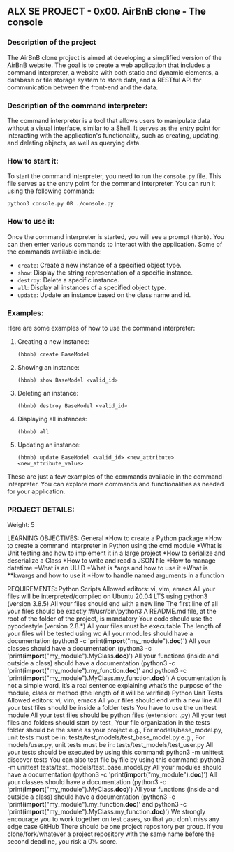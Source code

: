ALX SE PROJECT - 0x00. AirBnB clone - The console
---------------------------------------------------

### Description of the project
The AirBnB clone project is aimed at developing a simplified version of the AirBnB website. The goal is to create a web application that includes a command interpreter, a website with both static and dynamic elements, a database or file storage system to store data, and a RESTful API for communication between the front-end and the data.

### Description of the command interpreter:
The command interpreter is a tool that allows users to manipulate data without a visual interface, similar to a Shell. It serves as the entry point for interacting with the application's functionality, such as creating, updating, and deleting objects, as well as querying data.

### How to start it:
To start the command interpreter, you need to run the `console.py` file. This file serves as the entry point for the command interpreter. You can run it using the following command:

```
python3 console.py OR ./console.py
```

### How to use it:
Once the command interpreter is started, you will see a prompt `(hbnb)`. You can then enter various commands to interact with the application. Some of the commands available include:

- `create`: Create a new instance of a specified object type.
- `show`: Display the string representation of a specific instance.
- `destroy`: Delete a specific instance.
- `all`: Display all instances of a specified object type.
- `update`: Update an instance based on the class name and id.

### Examples:
Here are some examples of how to use the command interpreter:

1. Creating a new instance:
   ```
   (hbnb) create BaseModel
   ```

2. Showing an instance:
   ```
   (hbnb) show BaseModel <valid_id>
   ```

3. Deleting an instance:
   ```
   (hbnb) destroy BaseModel <valid_id>
   ```

4. Displaying all instances:
   ```
   (hbnb) all
   ```

5. Updating an instance:
   ```
   (hbnb) update BaseModel <valid_id> <new_attribute> <new_attribute_value>
   ```

These are just a few examples of the commands available in the command interpreter. You can explore more commands and functionalities as needed for your application.



### PROJECT DETAILS:

Weight: 5

LEARNING OBJECTIVES:
General
*How to create a Python package
*How to create a command interpreter in Python using the cmd module
*What is Unit testing and how to implement it in a large project
*How to serialize and deserialize a Class
*How to write and read a JSON file
*How to manage datetime
*What is an UUID
*What is *args and how to use it
*What is **kwargs and how to use it
*How to handle named arguments in a function

REQUIREMENTS:
Python Scripts
Allowed editors: vi, vim, emacs
All your files will be interpreted/compiled on Ubuntu 20.04 LTS using python3 (version 3.8.5)
All your files should end with a new line
The first line of all your files should be exactly #!/usr/bin/python3
A README.md file, at the root of the folder of the project, is mandatory
Your code should use the pycodestyle (version 2.8.*)
All your files must be executable
The length of your files will be tested using wc
All your modules should have a documentation (python3 -c 'print(__import__("my_module").__doc__)')
All your classes should have a documentation (python3 -c 'print(__import__("my_module").MyClass.__doc__)')
All your functions (inside and outside a class) should have a documentation (python3 -c 'print(__import__("my_module").my_function.__doc__)' and python3 -c 'print(__import__("my_module").MyClass.my_function.__doc__)')
A documentation is not a simple word, it’s a real sentence explaining what’s the purpose of the module, class or method (the length of it will be verified)
Python Unit Tests
Allowed editors: vi, vim, emacs
All your files should end with a new line
All your test files should be inside a folder tests
You have to use the unittest module
All your test files should be python files (extension: .py)
All your test files and folders should start by test_
Your file organization in the tests folder should be the same as your project
e.g., For models/base_model.py, unit tests must be in: tests/test_models/test_base_model.py
e.g., For models/user.py, unit tests must be in: tests/test_models/test_user.py
All your tests should be executed by using this command: python3 -m unittest discover tests
You can also test file by file by using this command: python3 -m unittest tests/test_models/test_base_model.py
All your modules should have a documentation (python3 -c 'print(__import__("my_module").__doc__)')
All your classes should have a documentation (python3 -c 'print(__import__("my_module").MyClass.__doc__)')
All your functions (inside and outside a class) should have a documentation (python3 -c 'print(__import__("my_module").my_function.__doc__)' and python3 -c 'print(__import__("my_module").MyClass.my_function.__doc__)')
We strongly encourage you to work together on test cases, so that you don’t miss any edge case
GitHub
There should be one project repository per group. If you clone/fork/whatever a project repository with the same name before the second deadline, you risk a 0% score.